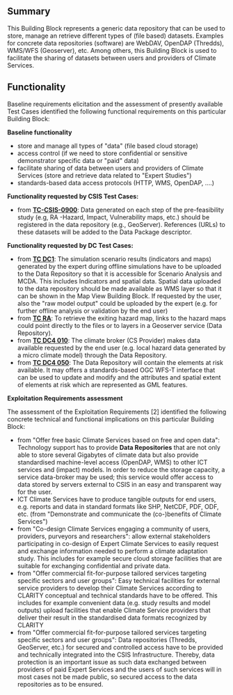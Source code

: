 ## Summary

This Building Block represents a generic data repository that can be used to store, manage an retrieve different types of (file based) datasets. Examples for concrete data repositories (software) are WebDAV, OpenDAP (Thredds), WMS/WFS (Geoserver), etc. Among others, this Building Block is used to facilitate the sharing of datasets between users and providers of Climate Services.


## Functionality

Baseline requirements elicitation and the assessment of presently available Test Cases identified the following functional requirements on this particular Building Block:

**Baseline functionality**

- store and manage all types of "data" (file based cloud storage)
- access control (if we need to store confidential or sensitive demonstrator specific data or "paid" data)
- facilitate sharing of data between users and providers of Climate Services (store and retrieve data related to "Expert Studies")
- standards-based data access protocols (HTTP, WMS, OpenDAP, ....)

**Functionality requested by CSIS Test Cases:**

- from **[TC-CSIS-0900](http://cat.clarity-h2020.eu/node/854/)**: Data generated on each step of the pre-feasibility study (e.g, RA -Hazard, Impact, Vulnerability maps, etc.) should be registered in the data repository (e.g., GeoServer). References (URLs) to these datasets will be added to the Data Package descriptor.

**Functionality requested by DC Test Cases:**

- from **[TC DC1](http://cat.clarity-h2020.eu/node/791)**: The simulation scenario results (indicators and maps) generated by the expert during offline simulations have to be uploaded to the Data Repository so that it is accessible for Scenario Analysis and MCDA. This includes Indicators and spatial data. Spatial data uploaded to the data repository should be made available as WMS layer so that it can be shown in the Map View Building Block. If requested by the user, also the "raw model output" could be uploaded by the expert (e.g. for further offline analysis or validation by the end user)
- from **[TC RA](http://cat.clarity-h2020.eu/node/873/)**: To retrieve the exiting hazard map, links to the hazard maps could point directly to the files or to layers in a Geoserver service (Data Repository).
- from **[TC DC4 010](http://cat.clarity-h2020.eu/node/933/)**: The climate broker (CS Provider) makes data available requested by the end user (e.g. local hazard data generated by a micro climate model) through the Data Repository.
- from **[TC DC4 050](http://cat.clarity-h2020.eu/node/984/)**: The Data Repository will contain the elements at risk available. It may offers a standards-based OGC WFS-T interface that can be used to update and modify and the attributes and spatial extent of elements at risk which are represented as GML features.

**Exploitation Requirements assessment**

The assessment of the Exploitation Requirements [2] identified the following concrete technical and functional implications on this particular Building Block:

- from "Offer free basic Climate Services based on free and open data": Technology support has to provide **Data Repositories** that are not only able to store several Gigabytes of climate data but also provide standardised machine-level access (OpenDAP, WMS) to other ICT services and (impact) models. In order to reduce the storage capacity, a service data-broker may be used; this service would offer access to data stored by servers external to CSIS in an easy and transparent way for the user.
- ICT Climate Services have to produce tangible outputs for end users, e.g. reports and data in standard formats like SHP, NetCDF, PDF, ODF, etc. (from "Demonstrate and communicate the (co-)benefits of Climate Services")
- from "Co-design Climate Services engaging a community of users, providers, purveyors and researchers": allow external stakeholders participating in co-design of Expert Climate Services to easily request and exchange information needed to perform a climate adaptation study. This includes for example secure cloud storage facilities that are suitable for exchanging confidential and private data.
- from "Offer commercial fit-for-purpose tailored services targeting specific sectors and user groups": Easy technical facilities for external service providers to develop their Climate Services according to CLARITY conceptual and technical standards have to be offered. This includes for example convenient data (e.g. study results and model outputs) upload facilities that enable Climate Service providers that deliver their result in the standardised data formats recognized by CLARITY
- from "Offer commercial fit-for-purpose tailored services targeting specific sectors and user groups": Data repositories (Thredds, GeoServer, etc.) for secured and controlled access have to be provided and technically integrated into the CSIS Infrastructure. Thereby, data protection is an important issue as such data exchanged between providers of paid Expert Services and the users of such services will in most cases not be made public, so secured access to the data repositories as to be ensured.